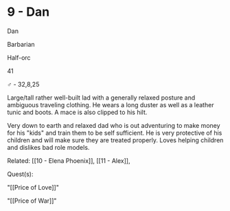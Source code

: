 # 9 - Dan

Dan

Barbarian

Half-orc

41

♂ - 32,8,25

Large/tall rather well-built lad with a generally relaxed posture and ambiguous traveling clothing. He wears a long duster as well as a leather tunic and boots. A mace is also clipped to his hilt.

  

Very down to earth and relaxed dad who is out adventuring to make money for his "kids" and train them to be self sufficient. He is very protective of his children and will make sure they are treated properly. Loves helping children and dislikes bad role models.

Related: [[10 - Elena Phoenix]], [[11 - Alex]], 

Quest(s):

"[[Price of Love]]"

"[[Price of War]]"

  
